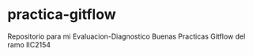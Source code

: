 # practica-gitflow
Repositorio para mi Evaluacion-Diagnostico Buenas Practicas Gitflow del ramo IIC2154
